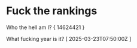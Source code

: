 # Fuck the rankings

Who the hell am I?
{ 14624421 }

What fucking year is it?
[ 2025-03-23T07:50:00Z ]
